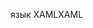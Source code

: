 <span data-ttu-id="1a5b2-101">язык XAML</span><span class="sxs-lookup"><span data-stu-id="1a5b2-101">XAML</span></span>
